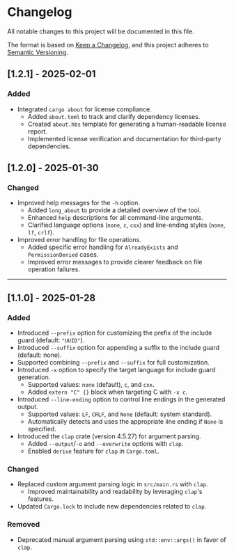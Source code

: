 # Changelog

All notable changes to this project will be documented in this file.

The format is based on [Keep a Changelog](https://keepachangelog.com/en/1.1.0/),
and this project adheres to [Semantic Versioning](https://semver.org/spec/v2.0.0.html).

## [1.2.1] - 2025-02-01

### Added

- Integrated `cargo about` for license compliance.
  - Added `about.toml` to track and clarify dependency licenses.
  - Created `about.hbs` template for generating a human-readable license report.
  - Implemented license verification and documentation for third-party dependencies.

## [1.2.0] - 2025-01-30

### Changed

- Improved help messages for the `-h` option.
  - Added `long_about` to provide a detailed overview of the tool.
  - Enhanced `help` descriptions for all command-line arguments.
  - Clarified language options (`none`, `c`, `cxx`) and line-ending styles (`none`, `lf`, `crlf`).
- Improved error handling for file operations.
  - Added specific error handling for `AlreadyExists` and `PermissionDenied` cases.
  - Improved error messages to provide clearer feedback on file operation failures.

---

## [1.1.0] - 2025-01-28

### Added

- Introduced `--prefix` option for customizing the prefix of the include guard (default: `"UUID"`).
- Introduced `--suffix` option for appending a suffix to the include guard (default: none).
- Supported combining `--prefix` and `--suffix` for full customization.
- Introduced `-x` option to specify the target language for include guard generation.
  - Supported values: `none` (default), `c`, and `cxx`.
  - Added `extern "C" {}` block when targeting C with `-x c`.
- Introduced `--line-ending` option to control line endings in the generated output.
  - Supported values: `LF`, `CRLF`, and `None` (default: system standard).
  - Automatically detects and uses the appropriate line ending if `None` is specified.
- Introduced the `clap` crate (version 4.5.27) for argument parsing.
  - Added `--output`/`-o` and `--overwrite` options with `clap`.
  - Enabled `derive` feature for `clap` in `Cargo.toml`.

### Changed

- Replaced custom argument parsing logic in `src/main.rs` with `clap`.
  - Improved maintainability and readability by leveraging `clap`'s features.
- Updated `Cargo.lock` to include new dependencies related to `clap`.

### Removed

- Deprecated manual argument parsing using `std::env::args()` in favor of `clap`.
